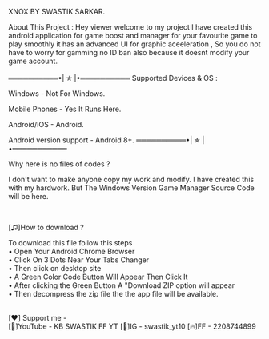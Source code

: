 XNOX BY SWASTIK SARKAR.

About This Project :
Hey viewer welcome to my project I have created this android application for game boost and manager for your favourite game to play smoothly it has an advanced UI for graphic aceeleration , So you do not have to worry for gamming no ID ban also because it doesnt modify your game account.
<br/><br/>
══════════•| ✯ |•══════════
Supported Devices & OS :

Windows - Not For Windows.

Mobile Phones - Yes It Runs Here.

Android/IOS - Android.

Android version support - Android 8+.
══════════•| ✯ |•═══════════


Why here is no files of codes ?

I don't want to make anyone copy my work and modify.
I have created this with my hardwork.
But The Windows Version Game Manager Source Code will be here.

<br/>

[♫]How to download ?

To download this file follow this steps
<br/>• Open Your Android Chrome Browser <br/>
• Click On 3 Dots Near Your Tabs Changer<br/>
• Then click on desktop site<br/>
• A Green Color Code Button Will Appear  Then Click It<br/>
• After clicking the Green Button A "Download ZIP option will appear<br/>
• Then decompress the zip file the the app file will be available.


<br/>
[❤️] Support me - <br/>
[🔴]YouTube - KB SWASTIK FF YT
[🔵]IG - swastik_yt10
[🔥]FF - 2208744899
